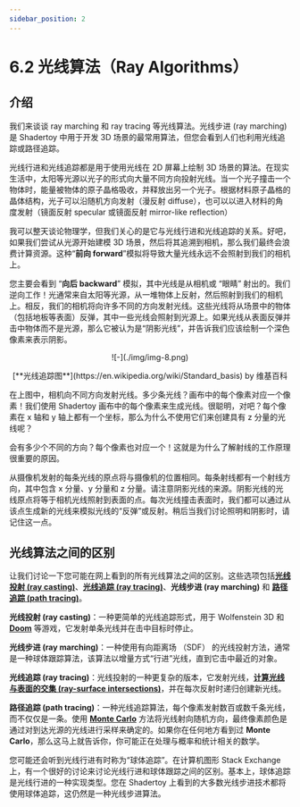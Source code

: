 ```yaml
---
sidebar_position: 2
---
```


# 6.2 光线算法（Ray Algorithms）

## 介绍

我们来谈谈 ray marching 和 ray tracing 等光线算法。光线步进 (ray marching)是 Shadertoy 中用于开发 3D 场景的最常用算法，但您会看到人们也利用光线追踪或路径追踪。

光线行进和光线追踪都是用于使用光线在 2D 屏幕上绘制 3D 场景的算法。在现实生活中，太阳等光源以光子的形式向大量不同方向投射光线。当一个光子撞击一个物体时，能量被物体的原子晶格吸收，并释放出另一个光子。根据材料原子晶格的晶体结构，光子可以沿随机方向发射（漫反射 diffuse），也可以以进入材料的角度发射（镜面反射 specular 或镜面反射 mirror-like reflection）

我可以整天谈论物理学，但我们关心的是它与光线行进和光线追踪的关系。好吧，如果我们尝试从光源开始建模 3D 场景，然后将其追溯到相机，那么我们最终会浪费计算资源。这种“**前向 forward**”模拟将导致大量光线永远不会照射到我们的相机上。

您主要会看到 “**向后 backward**” 模拟，其中光线是从相机或 “眼睛” 射出的。我们逆向工作！光通常来自太阳等光源，从一堆物体上反射，然后照射到我们的相机上。相反，我们的相机将向许多不同的方向发射光线。这些光线将从场景中的物体（包括地板等表面）反弹，其中一些光线会照射到光源上。如果光线从表面反弹并击中物体而不是光源，那么它被认为是“阴影光线”，并告诉我们应该绘制一个深色像素来表示阴影。

<p align="center">![-](./img/img-8.png)</p>
<p align="center">[**光线追踪图**](https://en.wikipedia.org/wiki/Standard_basis) by 维基百科</p>

在上图中，相机向不同方向发射光线。多少条光线？画布中的每个像素对应一个像素！我们使用 Shadertoy 画布中的每个像素来生成光线。很聪明，对吧？每个像素在 x 轴和 y 轴上都有一个坐标，那么为什么不使用它们来创建具有 z 分量的光线呢？

会有多少个不同的方向？每个像素也对应一个！这就是为什么了解射线的工作原理很重要的原因。

从摄像机发射的每条光线的原点将与摄像机的位置相同。每条射线都有一个射线方向，其中包含 x 分量、y 分量和 z 分量。请注意阴影光线的来源。阴影光线的光线原点将等于相机光线照射到表面的点。每次光线撞击表面时，我们都可以通过从该点生成新的光线来模拟光线的“反弹”或反射。稍后当我们讨论照明和阴影时，请记住这一点。

## 光线算法之间的区别

让我们讨论一下您可能在网上看到的所有光线算法之间的区别。这些选项包括[**光线投射 (ray casting)**](https://en.wikipedia.org/wiki/Ray_casting)、[**光线追踪 (ray tracing)**](https://en.wikipedia.org/wiki/Ray_tracing_(graphics))、**光线步进 (ray marching)** 和 [**路径追踪 (path tracing)**](https://en.wikipedia.org/wiki/Path_tracing)。

**光线投射 (ray casting)**：一种更简单的光线追踪形式，用于 Wolfenstein 3D 和 [**Doom**](https://en.wikipedia.org/wiki/Doom_(1993_video_game)) 等游戏，它发射单条光线并在击中目标时停止。

**光线步进 (ray marching)**：一种使用有向距离场 （SDF） 的光线投射方法，通常是一种球体跟踪算法，该算法以增量方式“行进”光线，直到它击中最近的对象。

**光线追踪 (ray tracing)**：光线投射的一种更复杂的版本，它发射光线，[**计算光线与表面的交集 (ray-surface intersections)**](https://www.iquilezles.org/www/articles/intersectors/intersectors.htm)，并在每次反射时递归创建新光线。

**路径追踪 (path tracing)**：一种光线追踪算法，每个像素发射数百或数千条光线，而不仅仅是一条。使用 [**Monte Carlo**](https://en.wikipedia.org/wiki/Monte_Carlo_method) 方法将光线射向随机方向，最终像素颜色是通过对到达光源的光线进行采样来确定的。如果你在任何地方看到过 **Monte Carlo**，那么这马上就告诉你，你可能正在处理与概率和统计相关的数学。

您可能还会听到光线行进有时称为“球体追踪”。在计算机图形 Stack Exchange 上，有一个很好的讨论来讨论光线行进和球体跟踪之间的区别。基本上，球体追踪是光线行进的一种实现类型。您在 Shadertoy 上看到的大多数光线步进技术都将使用球体追踪，这仍然是一种光线步进算法。



